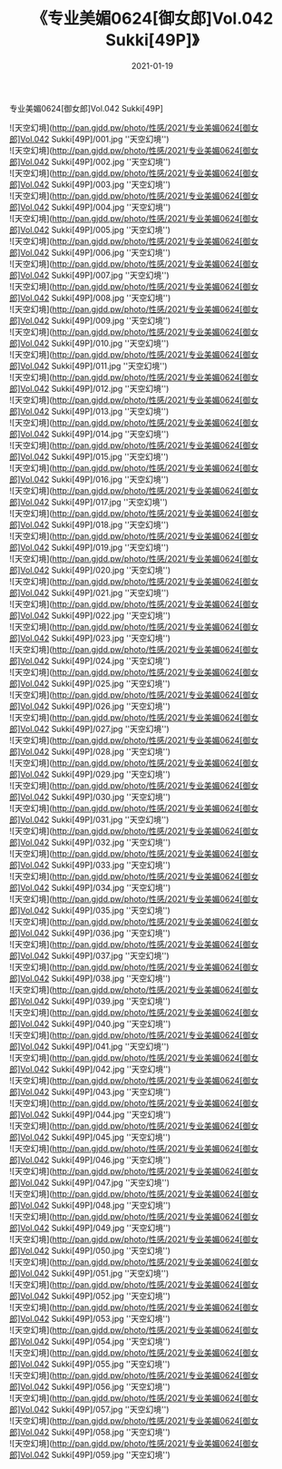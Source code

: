 ﻿---
layout: post
title:  《专业美媚0624[御女郎]Vol.042 Sukki[49P]》
date:   2021-01-19
img: http://pan.gjdd.pw/photo/性感/2021/专业美媚0624[御女郎]Vol.042 Sukki[49P]/000.jpg
categories: [美女, 性感, 泳衣]
---

专业美媚0624[御女郎]Vol.042 Sukki[49P]



![天空幻境](http://pan.gjdd.pw/photo/性感/2021/专业美媚0624[御女郎]Vol.042 Sukki[49P]/001.jpg ''天空幻境'') <br>
![天空幻境](http://pan.gjdd.pw/photo/性感/2021/专业美媚0624[御女郎]Vol.042 Sukki[49P]/002.jpg ''天空幻境'') <br>
![天空幻境](http://pan.gjdd.pw/photo/性感/2021/专业美媚0624[御女郎]Vol.042 Sukki[49P]/003.jpg ''天空幻境'') <br>
![天空幻境](http://pan.gjdd.pw/photo/性感/2021/专业美媚0624[御女郎]Vol.042 Sukki[49P]/004.jpg ''天空幻境'') <br>
![天空幻境](http://pan.gjdd.pw/photo/性感/2021/专业美媚0624[御女郎]Vol.042 Sukki[49P]/005.jpg ''天空幻境'') <br>
![天空幻境](http://pan.gjdd.pw/photo/性感/2021/专业美媚0624[御女郎]Vol.042 Sukki[49P]/006.jpg ''天空幻境'') <br>
![天空幻境](http://pan.gjdd.pw/photo/性感/2021/专业美媚0624[御女郎]Vol.042 Sukki[49P]/007.jpg ''天空幻境'') <br>
![天空幻境](http://pan.gjdd.pw/photo/性感/2021/专业美媚0624[御女郎]Vol.042 Sukki[49P]/008.jpg ''天空幻境'') <br>
![天空幻境](http://pan.gjdd.pw/photo/性感/2021/专业美媚0624[御女郎]Vol.042 Sukki[49P]/009.jpg ''天空幻境'') <br>
![天空幻境](http://pan.gjdd.pw/photo/性感/2021/专业美媚0624[御女郎]Vol.042 Sukki[49P]/010.jpg ''天空幻境'') <br>
![天空幻境](http://pan.gjdd.pw/photo/性感/2021/专业美媚0624[御女郎]Vol.042 Sukki[49P]/011.jpg ''天空幻境'') <br>
![天空幻境](http://pan.gjdd.pw/photo/性感/2021/专业美媚0624[御女郎]Vol.042 Sukki[49P]/012.jpg ''天空幻境'') <br>
![天空幻境](http://pan.gjdd.pw/photo/性感/2021/专业美媚0624[御女郎]Vol.042 Sukki[49P]/013.jpg ''天空幻境'') <br>
![天空幻境](http://pan.gjdd.pw/photo/性感/2021/专业美媚0624[御女郎]Vol.042 Sukki[49P]/014.jpg ''天空幻境'') <br>
![天空幻境](http://pan.gjdd.pw/photo/性感/2021/专业美媚0624[御女郎]Vol.042 Sukki[49P]/015.jpg ''天空幻境'') <br>
![天空幻境](http://pan.gjdd.pw/photo/性感/2021/专业美媚0624[御女郎]Vol.042 Sukki[49P]/016.jpg ''天空幻境'') <br>
![天空幻境](http://pan.gjdd.pw/photo/性感/2021/专业美媚0624[御女郎]Vol.042 Sukki[49P]/017.jpg ''天空幻境'') <br>
![天空幻境](http://pan.gjdd.pw/photo/性感/2021/专业美媚0624[御女郎]Vol.042 Sukki[49P]/018.jpg ''天空幻境'') <br>
![天空幻境](http://pan.gjdd.pw/photo/性感/2021/专业美媚0624[御女郎]Vol.042 Sukki[49P]/019.jpg ''天空幻境'') <br>
![天空幻境](http://pan.gjdd.pw/photo/性感/2021/专业美媚0624[御女郎]Vol.042 Sukki[49P]/020.jpg ''天空幻境'') <br>
![天空幻境](http://pan.gjdd.pw/photo/性感/2021/专业美媚0624[御女郎]Vol.042 Sukki[49P]/021.jpg ''天空幻境'') <br>
![天空幻境](http://pan.gjdd.pw/photo/性感/2021/专业美媚0624[御女郎]Vol.042 Sukki[49P]/022.jpg ''天空幻境'') <br>
![天空幻境](http://pan.gjdd.pw/photo/性感/2021/专业美媚0624[御女郎]Vol.042 Sukki[49P]/023.jpg ''天空幻境'') <br>
![天空幻境](http://pan.gjdd.pw/photo/性感/2021/专业美媚0624[御女郎]Vol.042 Sukki[49P]/024.jpg ''天空幻境'') <br>
![天空幻境](http://pan.gjdd.pw/photo/性感/2021/专业美媚0624[御女郎]Vol.042 Sukki[49P]/025.jpg ''天空幻境'') <br>
![天空幻境](http://pan.gjdd.pw/photo/性感/2021/专业美媚0624[御女郎]Vol.042 Sukki[49P]/026.jpg ''天空幻境'') <br>
![天空幻境](http://pan.gjdd.pw/photo/性感/2021/专业美媚0624[御女郎]Vol.042 Sukki[49P]/027.jpg ''天空幻境'') <br>
![天空幻境](http://pan.gjdd.pw/photo/性感/2021/专业美媚0624[御女郎]Vol.042 Sukki[49P]/028.jpg ''天空幻境'') <br>
![天空幻境](http://pan.gjdd.pw/photo/性感/2021/专业美媚0624[御女郎]Vol.042 Sukki[49P]/029.jpg ''天空幻境'') <br>
![天空幻境](http://pan.gjdd.pw/photo/性感/2021/专业美媚0624[御女郎]Vol.042 Sukki[49P]/030.jpg ''天空幻境'') <br>
![天空幻境](http://pan.gjdd.pw/photo/性感/2021/专业美媚0624[御女郎]Vol.042 Sukki[49P]/031.jpg ''天空幻境'') <br>
![天空幻境](http://pan.gjdd.pw/photo/性感/2021/专业美媚0624[御女郎]Vol.042 Sukki[49P]/032.jpg ''天空幻境'') <br>
![天空幻境](http://pan.gjdd.pw/photo/性感/2021/专业美媚0624[御女郎]Vol.042 Sukki[49P]/033.jpg ''天空幻境'') <br>
![天空幻境](http://pan.gjdd.pw/photo/性感/2021/专业美媚0624[御女郎]Vol.042 Sukki[49P]/034.jpg ''天空幻境'') <br>
![天空幻境](http://pan.gjdd.pw/photo/性感/2021/专业美媚0624[御女郎]Vol.042 Sukki[49P]/035.jpg ''天空幻境'') <br>
![天空幻境](http://pan.gjdd.pw/photo/性感/2021/专业美媚0624[御女郎]Vol.042 Sukki[49P]/036.jpg ''天空幻境'') <br>
![天空幻境](http://pan.gjdd.pw/photo/性感/2021/专业美媚0624[御女郎]Vol.042 Sukki[49P]/037.jpg ''天空幻境'') <br>
![天空幻境](http://pan.gjdd.pw/photo/性感/2021/专业美媚0624[御女郎]Vol.042 Sukki[49P]/038.jpg ''天空幻境'') <br>
![天空幻境](http://pan.gjdd.pw/photo/性感/2021/专业美媚0624[御女郎]Vol.042 Sukki[49P]/039.jpg ''天空幻境'') <br>
![天空幻境](http://pan.gjdd.pw/photo/性感/2021/专业美媚0624[御女郎]Vol.042 Sukki[49P]/040.jpg ''天空幻境'') <br>
![天空幻境](http://pan.gjdd.pw/photo/性感/2021/专业美媚0624[御女郎]Vol.042 Sukki[49P]/041.jpg ''天空幻境'') <br>
![天空幻境](http://pan.gjdd.pw/photo/性感/2021/专业美媚0624[御女郎]Vol.042 Sukki[49P]/042.jpg ''天空幻境'') <br>
![天空幻境](http://pan.gjdd.pw/photo/性感/2021/专业美媚0624[御女郎]Vol.042 Sukki[49P]/043.jpg ''天空幻境'') <br>
![天空幻境](http://pan.gjdd.pw/photo/性感/2021/专业美媚0624[御女郎]Vol.042 Sukki[49P]/044.jpg ''天空幻境'') <br>
![天空幻境](http://pan.gjdd.pw/photo/性感/2021/专业美媚0624[御女郎]Vol.042 Sukki[49P]/045.jpg ''天空幻境'') <br>
![天空幻境](http://pan.gjdd.pw/photo/性感/2021/专业美媚0624[御女郎]Vol.042 Sukki[49P]/046.jpg ''天空幻境'') <br>
![天空幻境](http://pan.gjdd.pw/photo/性感/2021/专业美媚0624[御女郎]Vol.042 Sukki[49P]/047.jpg ''天空幻境'') <br>
![天空幻境](http://pan.gjdd.pw/photo/性感/2021/专业美媚0624[御女郎]Vol.042 Sukki[49P]/048.jpg ''天空幻境'') <br>
![天空幻境](http://pan.gjdd.pw/photo/性感/2021/专业美媚0624[御女郎]Vol.042 Sukki[49P]/049.jpg ''天空幻境'') <br>
![天空幻境](http://pan.gjdd.pw/photo/性感/2021/专业美媚0624[御女郎]Vol.042 Sukki[49P]/050.jpg ''天空幻境'') <br>
![天空幻境](http://pan.gjdd.pw/photo/性感/2021/专业美媚0624[御女郎]Vol.042 Sukki[49P]/051.jpg ''天空幻境'') <br>
![天空幻境](http://pan.gjdd.pw/photo/性感/2021/专业美媚0624[御女郎]Vol.042 Sukki[49P]/052.jpg ''天空幻境'') <br>
![天空幻境](http://pan.gjdd.pw/photo/性感/2021/专业美媚0624[御女郎]Vol.042 Sukki[49P]/053.jpg ''天空幻境'') <br>
![天空幻境](http://pan.gjdd.pw/photo/性感/2021/专业美媚0624[御女郎]Vol.042 Sukki[49P]/054.jpg ''天空幻境'') <br>
![天空幻境](http://pan.gjdd.pw/photo/性感/2021/专业美媚0624[御女郎]Vol.042 Sukki[49P]/055.jpg ''天空幻境'') <br>
![天空幻境](http://pan.gjdd.pw/photo/性感/2021/专业美媚0624[御女郎]Vol.042 Sukki[49P]/056.jpg ''天空幻境'') <br>
![天空幻境](http://pan.gjdd.pw/photo/性感/2021/专业美媚0624[御女郎]Vol.042 Sukki[49P]/057.jpg ''天空幻境'') <br>
![天空幻境](http://pan.gjdd.pw/photo/性感/2021/专业美媚0624[御女郎]Vol.042 Sukki[49P]/058.jpg ''天空幻境'') <br>
![天空幻境](http://pan.gjdd.pw/photo/性感/2021/专业美媚0624[御女郎]Vol.042 Sukki[49P]/059.jpg ''天空幻境'') <br>